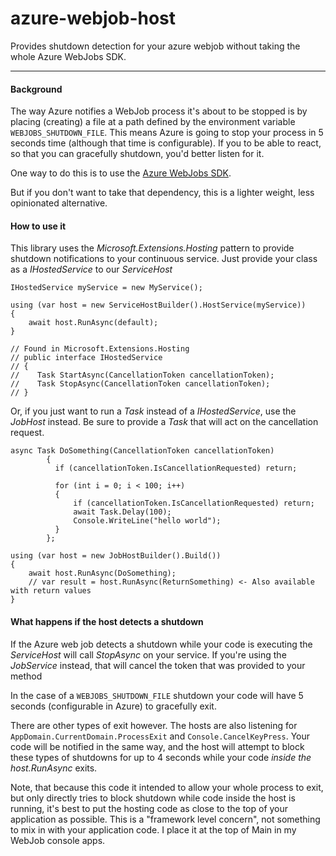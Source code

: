 # azure-webjob-host
Provides shutdown detection for your azure webjob without taking the whole Azure WebJobs SDK.

----------

#### Background 

The way Azure notifies a WebJob process it's about to be stopped is by placing (creating) a file at a path defined by the environment variable `WEBJOBS_SHUTDOWN_FILE`. This means Azure is going to stop your process in 5 seconds time (although that time is configurable). If you to be able to react, so that you can gracefully shutdown, you'd better listen for it.

One way to do this is to use the [Azure WebJobs SDK](https://github.com/Azure/azure-webjobs-sdk/wiki).

But if you don't want to take that dependency, this is a lighter weight, less opinionated alternative.

#### How to use it

This library uses the *Microsoft.Extensions.Hosting* pattern to provide shutdown notifications to your continuous service. Just provide your class as a *IHostedService* to our *ServiceHost*


    IHostedService myService = new MyService();
    
    using (var host = new ServiceHostBuilder().HostService(myService))
    {
        await host.RunAsync(default);
    }

    // Found in Microsoft.Extensions.Hosting
    // public interface IHostedService
    // {
    //    Task StartAsync(CancellationToken cancellationToken);
    //    Task StopAsync(CancellationToken cancellationToken);
    // }
    
Or, if you just want to run a *Task* instead of a *IHostedService*, use the *JobHost* instead. Be sure to provide a *Task* that will act on the cancellation request.
 
    async Task DoSomething(CancellationToken cancellationToken)
            {
              if (cancellationToken.IsCancellationRequested) return;

              for (int i = 0; i < 100; i++)
              {
                  if (cancellationToken.IsCancellationRequested) return;
                  await Task.Delay(100);
                  Console.WriteLine("hello world");
              }
            };
    
    using (var host = new JobHostBuilder().Build())
    {
        await host.RunAsync(DoSomething);
        // var result = host.RunAsync(ReturnSomething) <- Also available with return values 
    }
    
#### What happens if the host detects a shutdown
    
If the Azure web job detects a shutdown while your code is executing the *ServiceHost* will call *StopAsync* on your service. If you're using the *JobService* instead, that will cancel the token that was provided to your method

In the case of a `WEBJOBS_SHUTDOWN_FILE` shutdown your code will have 5 seconds (configurable in Azure) to gracefully exit.

There are other types of exit however. The hosts are also listening for `AppDomain.CurrentDomain.ProcessExit` and `Console.CancelKeyPress`. Your code will be notified in the same way, and the host will attempt to block these types of shutdowns for up to 4 seconds while your code *inside the host.RunAsync* exits.

Note, that because this code it intended to allow your whole process to exit, but only directly tries to block shutdown while code inside the host is running, it's best to put the hosting code as close to the top of your application as possible. This is a "framework level concern", not something to mix in with your application code. I place it at the top of Main in my WebJob console apps.

